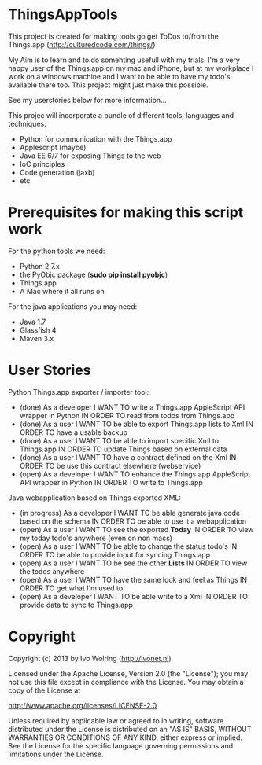 # ThingsAppTools #

This project is created for making tools go get ToDos to/from the Things.app (http://culturedcode.com/things/)

My Aim is to learn and to do somehting usefull with my trials. I'm a very happy user of the Things.app on my mac and
iPhone, but at my workplace I work on a windows machine and I want to be able to have my todo's available there too.
This project might just make this possible.

See my userstories below for more information...

This projec will incorporate a bundle of different tools, languages and techniques:

* Python for communication with the Things.app
* Applescript (maybe)
* Java EE 6/7 for exposing Things to the web
* IoC principles
* Code generation (jaxb)
* etc


# Prerequisites for making this script work #
For the python tools we need:

* Python 2.7.x
* the PyObjc package (**sudo pip install pyobjc**)
* Things.app
* A Mac where it all runs on

For the java applications you may need:

* Java 1.7
* Glassfish 4
* Maven 3.x


# User Stories #

Python Things.app exporter / importer tool:

* (done) As a developer I WANT TO write a Things.app AppleScript API wrapper in Python IN ORDER TO read from todos from Things.app
* (done) As a user I WANT TO be able to export Things.app lists to Xml IN ORDER TO have a usable backup
* (done) As a user I WANT TO be able to import specific Xml to Things.app IN ORDER TO update Things based on external data
* (done) As a user I WANT TO have a contract defined on the Xml IN ORDER TO be use this contract elsewhere (webservice)
* (open) As a developer I WANT TO enhance the Things.app AppleScript API wrapper in Python IN ORDER TO write to Things.app


Java webapplication based on Things exported XML:

* (in progress) As a developer I WANT TO be able generate java code based on the schema IN ORDER TO be able to use it a webapplication
* (open) As a user I WANT TO see the exported **Today** IN ORDER TO view my today todo's anywhere (even on non macs)
* (open) As a user I WANT TO be able to change the status todo's IN ORDER TO be able to provide input for syncing Things.app
* (open) As a user I WANT TO be see the other **Lists** IN ORDER TO view the todos anywhere
* (open) As a user I WANT TO have the same look and feel as Things IN ORDER TO get what I'm used to.
* (open) As a developer I WANT TO be able write to a Xml IN ORDER TO provide data to sync to Things.app


# Copyright #

Copyright (c) 2013 by Ivo Wolring (http://ivonet.nl)

Licensed under the Apache License, Version 2.0 (the "License");
you may not use this file except in compliance with the License.
You may obtain a copy of the License at

   http://www.apache.org/licenses/LICENSE-2.0

Unless required by applicable law or agreed to in writing, software
distributed under the License is distributed on an "AS IS" BASIS,
WITHOUT WARRANTIES OR CONDITIONS OF ANY KIND, either express or implied.
See the License for the specific language governing permissions and
limitations under the License.